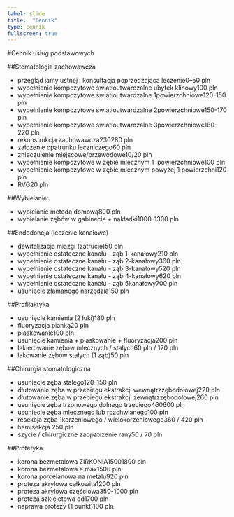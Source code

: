 ```yaml
---
label: slide
title:  "Cennik"
type: cennik
fullscreen: true
---
```

#<span>Cennik usług podstawowych</span>

##Stomatologia zachowawcza

* <span>przegląd jamy ustnej i konsultacja poprzedzająca leczenie</span><span>0–50 pln</span>
* <span>wypełnienie kompozytowe światłoutwardzalne ubytek klinowy</span><span>100 pln</span>
* <span>wypełnienie kompozytowe światłoutwardzalne 1­powierzchniowe</span><span>120-150 pln</span>
* <span>wypełnienie kompozytowe światłoutwardzalne 2­powierzchniowe</span><span>150-170 pln</span>
* <span>wypełnienie kompozytowe światłoutwardzalne 3­powierzchniowe</span><span>180-220 pln</span>
* <span>rekonstrukcja zachowawcza</span><span>230­280 pln</span>
* <span>założenie opatrunku leczniczego</span><span>60 pln</span>
* <span>znieczulenie miejscowe/przewodowe</span><span>10/20 pln</span>
* <span>wypełnienie kompozytowe w zębie mlecznym 1 ­ powierzchniowe</span><span>100 pln</span>
* <span>wypełnienie kompozytowe w zębie mlecznym powyżej 1 powierzchni</span><span>120 pln</span>
* <span>RVG</span><span>20 pln</span>

##Wybielanie:

* <span>wybielanie metodą domową</span><span>800 pln</span>
* <span>wybielanie zębów w gabinecie + nakładki</span><span>1000-1300 pln</span>

##Endodoncja (leczenie kanałowe)

* <span>dewitalizacja miazgi (zatrucie)</span><span>50 pln</span>
* <span>wypełnienie ostateczne kanału - ząb 1-kanałowy</span><span>210 pln</span>
* <span>wypełnienie ostateczne kanału - ząb 2-kanałowy</span><span>360 pln</span>
* <span>wypełnienie ostateczne kanału - ząb 3-kanałowy</span><span>520 pln</span>
* <span>wypełnienie ostateczne kanału - ząb 4-kanałowy</span><span>620 pln</span>
* <span>wypełnienie ostateczne kanału - ząb 5­kanałowy</span><span>700 pln</span>
* <span>usunięcie złamanego narzędzia</span><span>150 pln</span>

##Profilaktyka

* <span>usunięcie kamienia (2 łuki)</span><span>180 pln</span>
* <span>fluoryzacja pianką</span><span>20 pln</span>
* <span>piaskowanie</span><span>100 pln</span>
* <span>usunięcie kamienia + piaskowanie + fluoryzacja</span><span>200 pln</span>
* <span>lakierowanie zębów mlecznych / stałych</span><span>60 pln / 120 pln</span>
* <span>lakowanie zębów stałych (1 ząb)</span><span>50 pln</span>

##Chirurgia stomatologiczna

* <span>usunięcie zęba stałego</span><span>120-150 pln</span>
* <span>dłutowanie zęba w przebiegu ekstrakcji wewnątrzzębodołowej</span><span>220 pln</span>
* <span>dłutowanie zęba w przebiegu ekstrakcji zewnątrzzębodołowej</span><span>260 pln</span>
* <span>usunięcie zęba trzonowego dolnego trzeciego</span><span>460­600 pln</span>
* <span>usuniecie zęba mlecznego lub rozchwianego</span><span>100 pln</span>
* <span>resekcja zęba 1­korzeniowego / wielokorzeniowego</span><span>360 / 420 pln</span>
* <span>hemisekcja 250 pln</span>
* <span>szycie / chirurgiczne zaopatrzenie rany</span><span>50 / 70 pln</span>

##Protetyka

* <span>korona bezmetalowa ZIRKONIA</span><span>1500­1800 pln</span>
* <span>korona bezmetalowa e.max</span><span>1500 pln</span>
* <span>korona porcelanowa na metalu</span><span>920 pln</span>
* <span>proteza akrylowa całkowita</span><span>1200 pln</span>
* <span>proteza akrylowa częściowa</span><span>350-1000 pln</span>
* <span>proteza szkieletowa od</span><span>1700 pln</span>
* <span>naprawa protezy (1 punkt)</span><span>100 pln</span>

